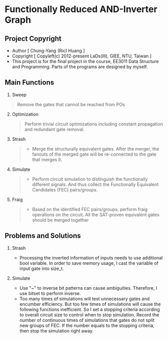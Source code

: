 # Functionally Reduced AND-Inverter Graph
  Project Copyright
  ------------

  - Author       [ Chung-Yang (Ric) Huang ]
  - Copyright    [ Copyleft(c) 2012-present LaDs(III), GIEE, NTU, Taiwan ]
  - This project is for the final project in the course, EE3011 Data Structure and Programming. Parts of the programs are designed by myself.
  
  Main Functions
  ----------

  1. Sweep  
  > Remove the gates that cannot be reached from POs   
        
  2. Optimization   
     > Perform trivial circuit optimizations including constant propagation and redundant gate removal.  

  3. Strash  
     > - Merge the structurally equivalent gates. After the merger, the fanouts of the merged gate will be re-connected to the gate that merges it.  
 
  4. Simulate  
     > - Perform circuit simulation to distinguish the functionally different signals. And thus collect the Functionally Equivalent Candidates (FEC) pairs/groups.
  
  5. Fraig  
     > - Based on the identified FEC pairs/groups, perform fraig operations on the circuit. All the SAT-proven equivalent gates should be merged together
  
  Problems and Solutions
  -----------------

  1. Strash
      - Processing the inverted information of inputs needs to use additional bool variable.
        In order to save memory usage, I cast the variable of input gate into size_t.
  
  2. Simulate  
     - Use "~" to inverse bit patterns can cause ambiguities. Therefore, I use bitset to perform inverse.  
     - Too many times of simulations will test unnecessary gates and encumber efficiency. But too few times of simulations will cause the following functions inefficient. So I set a stopping criteria according to overall circuit size to control when to stop simulation. Record the number of continuous times of simulations that gates do not split new groups of FEC. If the number equals to the stopping criteria, then stop the simulation right away.

